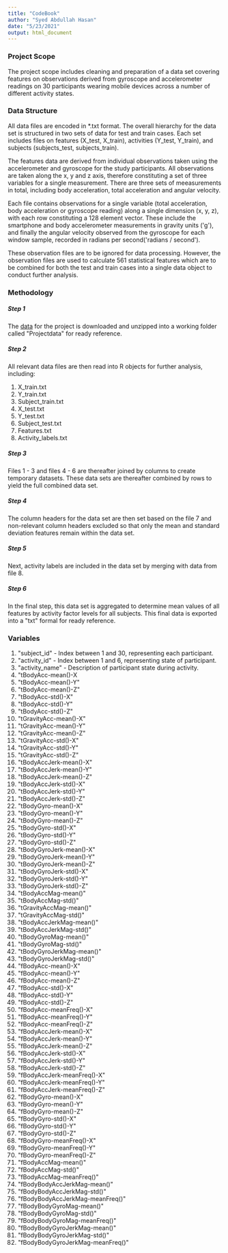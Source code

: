 ```yaml
---
title: "CodeBook"
author: "Syed Abdullah Hasan"
date: "5/23/2021"
output: html_document
---
```


### Project Scope

The project scope includes cleaning and preparation of a data set covering features on observations derived from gyroscope and accelerometer readings on 30 participants wearing mobile devices across a number of different activity states.

### Data Structure
All data files are encoded in *.txt format. The overall hierarchy for the data set is structured in two sets of data for test and train cases. Each set includes files on features (X_test, X_train), activities (Y_test, Y_train), and subjects (subjects_test, subjects_train). 

The features data are derived from individual observations taken using the accelerometer and gyroscope for the study participants. All observations are taken along the x, y and z axis, therefore constituting a set of three variables for a single measurement. There are three sets of meeasurements in total, including body acceleration, total acceleration and angular velocity. 

Each file contains observations for a single variable (total acceleration, body acceleration or gyroscope reading) along a single dimension (x, y, z), with each row constituting a 128 element vector. These include the smartphone and body accelerometer measurements in gravity units ('g'), and finally the angular velocity observed from the gyroscope for each window sample, recorded in radians per second('radians / second').

These observation files are to be ignored for data processing. However, the observation files are used to calculate 561 statistical features which are to be combined for both the test and train cases into a single data object to conduct further analysis.  

### Methodology
##### Step 1
The [data](https://d396qusza40orc.cloudfront.net/getdata%2Fprojectfiles%2FUCI%20HAR%20Dataset.zip) for the project is downloaded and unzipped into a working folder called "Projectdata" for ready reference.

##### Step 2
All relevant data files are then read into R objects for further analysis, including:
1. X_train.txt
2. Y_train.txt
3. Subject_train.txt
4. X_test.txt
5. Y_test.txt
6. Subject_test.txt
7. Features.txt
8. Activity_labels.txt

##### Step 3
Files 1 - 3 and files 4 - 6 are thereafter joined by columns to create temporary datasets. These data sets are thereafter combined by rows to yield the full combined data set. 

##### Step 4
The column headers for the data set are then set based on the file 7 and non-relevant column headers excluded so that only the mean and standard deviation features remain within the data set. 

##### Step 5
Next, activity labels are included in the data set by merging with data from file 8.

##### Step 6
In the final step, this data set is aggregated to determine mean values of all features by activity factor levels for all subjects. This final data is exported into a "txt" formal for ready reference.

### Variables

 1. "subject_id"               -        Index between 1 and 30, representing each participant.              
 2. "activity_id"              -        Index between 1 and 6, representing state of participant.                    
 3. "activity_name"            -        Description of participant state during activity.                
 4. "tBodyAcc-mean()-X             
 5. "tBodyAcc-mean()-Y"              
 6. "tBodyAcc-mean()-Z"              
 7. "tBodyAcc-std()-X"               
 8. "tBodyAcc-std()-Y"               
 9. "tBodyAcc-std()-Z"               
10. "tGravityAcc-mean()-X"           
11. "tGravityAcc-mean()-Y"           
12. "tGravityAcc-mean()-Z"           
13. "tGravityAcc-std()-X"            
14. "tGravityAcc-std()-Y"            
15. "tGravityAcc-std()-Z"            
16. "tBodyAccJerk-mean()-X"          
17. "tBodyAccJerk-mean()-Y"          
18. "tBodyAccJerk-mean()-Z"          
19. "tBodyAccJerk-std()-X"           
20. "tBodyAccJerk-std()-Y"           
21. "tBodyAccJerk-std()-Z"           
22. "tBodyGyro-mean()-X"             
23. "tBodyGyro-mean()-Y"             
24. "tBodyGyro-mean()-Z"             
25. "tBodyGyro-std()-X"              
26. "tBodyGyro-std()-Y"              
27. "tBodyGyro-std()-Z"              
28. "tBodyGyroJerk-mean()-X"         
29. "tBodyGyroJerk-mean()-Y"         
30. "tBodyGyroJerk-mean()-Z"         
31. "tBodyGyroJerk-std()-X"          
32. "tBodyGyroJerk-std()-Y"          
33. "tBodyGyroJerk-std()-Z"          
34. "tBodyAccMag-mean()"             
35. "tBodyAccMag-std()"              
36. "tGravityAccMag-mean()"          
37. "tGravityAccMag-std()"           
38. "tBodyAccJerkMag-mean()"         
39. "tBodyAccJerkMag-std()"          
40. "tBodyGyroMag-mean()"            
41. "tBodyGyroMag-std()"             
42. "tBodyGyroJerkMag-mean()"        
43. "tBodyGyroJerkMag-std()"         
44. "fBodyAcc-mean()-X"              
45. "fBodyAcc-mean()-Y"              
46. "fBodyAcc-mean()-Z"              
47. "fBodyAcc-std()-X"               
48. "fBodyAcc-std()-Y"               
49. "fBodyAcc-std()-Z"               
50. "fBodyAcc-meanFreq()-X"          
51. "fBodyAcc-meanFreq()-Y"          
52. "fBodyAcc-meanFreq()-Z"          
53. "fBodyAccJerk-mean()-X"          
54. "fBodyAccJerk-mean()-Y"          
55. "fBodyAccJerk-mean()-Z"          
56. "fBodyAccJerk-std()-X"           
57. "fBodyAccJerk-std()-Y"           
58. "fBodyAccJerk-std()-Z"           
59. "fBodyAccJerk-meanFreq()-X"      
60. "fBodyAccJerk-meanFreq()-Y"      
61. "fBodyAccJerk-meanFreq()-Z"      
62. "fBodyGyro-mean()-X"             
63. "fBodyGyro-mean()-Y"             
64. "fBodyGyro-mean()-Z"             
65. "fBodyGyro-std()-X"              
66. "fBodyGyro-std()-Y"              
67. "fBodyGyro-std()-Z"              
68. "fBodyGyro-meanFreq()-X"         
69. "fBodyGyro-meanFreq()-Y"         
70. "fBodyGyro-meanFreq()-Z"         
71. "fBodyAccMag-mean()"             
72. "fBodyAccMag-std()"              
73. "fBodyAccMag-meanFreq()"         
74. "fBodyBodyAccJerkMag-mean()"     
75. "fBodyBodyAccJerkMag-std()"      
76. "fBodyBodyAccJerkMag-meanFreq()" 
77. "fBodyBodyGyroMag-mean()"        
78. "fBodyBodyGyroMag-std()"         
79. "fBodyBodyGyroMag-meanFreq()"    
80. "fBodyBodyGyroJerkMag-mean()"    
81. "fBodyBodyGyroJerkMag-std()"     
82. "fBodyBodyGyroJerkMag-meanFreq()"
